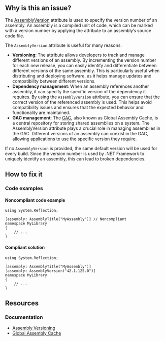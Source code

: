 ## Why is this an issue?

The [AssemblyVersion](https://learn.microsoft.com/en-us/dotnet/api/system.reflection.assemblyversionattribute) attribute is used to
specify the version number of an assembly. An assembly is a compiled unit of code, which can be marked with a version number by applying the attribute
to an assembly’s source code file.

The `AssemblyVersion` attribute is useful for many reasons:

-   **Versioning**: The attribute allows developers to track and manage different versions of an assembly. By incrementing the version
  number for each new release, you can easily identify and differentiate between different versions of the same assembly. This is particularly useful
  when distributing and deploying software, as it helps manage updates and compatibility between different versions.
-   **Dependency management**: When an assembly references another assembly, it can specify the specific version of the dependency it
  requires. By using the `AssemblyVersion` attribute, you can ensure that the correct version of the referenced assembly is used. This
  helps avoid compatibility issues and ensures that the expected behavior and functionality are maintained.
-   **GAC management**: The [GAC](https://learn.microsoft.com/en-us/dotnet/framework/app-domains/gac), also known as Global
  Assembly Cache, is a central repository for storing shared assemblies on a system. The AssemblyVersion attribute plays a crucial role in managing
  assemblies in the GAC. Different versions of an assembly can coexist in the GAC, allowing applications to use the specific version they require.

If no `AssemblyVersion` is provided, the same default version will be used for every build. Since the version number is used by .NET
Framework to uniquely identify an assembly, this can lead to broken dependencies.

## How to fix it

### Code examples

#### Noncompliant code example

    using System.Reflection;
    
    [assembly: AssemblyTitle("MyAssembly")] // Noncompliant
    namespace MyLibrary
    {
        // ...
    }

#### Compliant solution

    using System.Reflection;
    
    [assembly: AssemblyTitle("MyAssembly")]
    [assembly: AssemblyVersion("42.1.125.0")]
    namespace MyLibrary
    {
        // ...
    }

## Resources

### Documentation

-   [Assembly Versioning](https://docs.microsoft.com/en-us/dotnet/standard/assembly/versioning)
-   [Global Assembly Cache](https://learn.microsoft.com/en-us/dotnet/framework/app-domains/gac)